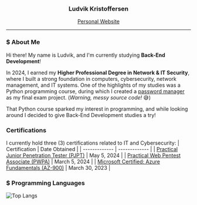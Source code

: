 <h3 align="center">Ludvik Kristoffersen</h3>
<p align="center"><a href="https://luddekn.github.io/">Personal Website</a></p>

---

### $ About Me
Hi there! My name is Ludvik, and I'm currently studying **Back-End Development**!

In 2024, I earned my **Higher Professional Degree in Network & IT Security**, where I built a strong foundation in computers, cybersecurity, network management, and IT systems. One of the highlights of my studies was a Python programming course, during which I created a [password manager](https://github.com/luddekn/lock-and-key) as my final exam project. (*Warning, messy source code!* 😅)

That Python course sparked my interest in programming, and while looking around I decided to give Back-End Development studies a try!

### Certifications
I currently hold three (3) certifications related to IT and Cybersecurity:
| Certification      | Date Obtained      |
| ------------- | ------------- |
| [Practical Junior Penetration Tester (PJPT)](https://certified.tcm-sec.com/fba51118-8a0a-4b23-9595-23dc33ad9a4e) | May 5, 2024 |
| [Practical Web Pentest Associate (PWPA)](https://certified.tcm-sec.com/874f40b1-a392-43ec-a0c4-fdbdafd37602#acc.9lwpjcFW) | March 5, 2024 |
| [Microsoft Certified: Azure Fundamentals (AZ-900)](https://www.credly.com/badges/56d4a914-a9cf-43a9-8710-a185805a15d6) | March 30, 2023 |

### $ Programming Languages
![Top Langs](https://github-readme-stats.vercel.app/api/top-langs/?username=luddekn&hide_progress=true&text_color=9f9f9f&show_icons=true&bg_color=00000000&hide_title=true&hide_border=true)

